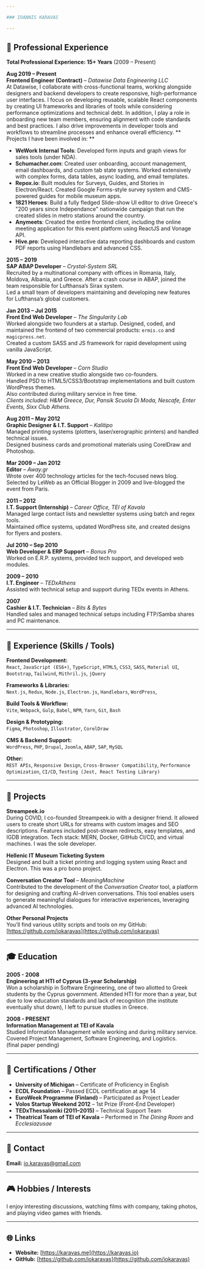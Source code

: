 ```yaml
---

### IOANNIS KARAVAS

---
```


## 💼 Professional Experience

**Total Professional Experience: 15+ Years** (2009 – Present)

**Aug 2019 – Present**  
**Frontend Engineer (Contract)** – *Datawise Data Engineering LLC*  
At Datawise, I collaborate with cross-functional teams, working alongside designers and backend developers to create responsive, high-performance user interfaces. 
I focus on developing reusable, scalable React components by creating UI frameworks and libraries of tools while considering performance optimizations and technical debt. 
In addition, I play a role in onboarding new team members, ensuring alignment with code standards and best practices. I also drive improvements in developer tools and workflows to streamline processes and enhance overall efficiency.
** Projects I have been involved in: **
- **WeWork Internal Tools**: Developed form inputs and graph views for sales tools (under NDA).
- **Schumacher.com**: Created user onboarding, account management, email dashboards, and custom tab state systems. Worked extensively with complex forms, data tables, async loading, and email templates.
- **Repox.io**: Built modules for Surveys, Guides, and Stories in Electron/React. Created Google Forms-style survey system and CMS-powered guides for mobile museum apps.
- **1821 Heroes**: Build a fully fledged Slide-show UI editor to drive Greece's "200 years since Independance" nationwide campaign that run the created slides in metro stations around the country.
- **Anymeets**: Created the entire frontend client, including the online meeting application for this event platform using ReactJS and Vonage API.
- **Hive.pro**: Developed interactive data reporting dashboards and custom PDF reports using Handlebars and advanced CSS.

**2015 – 2019**  
**SAP ABAP Developer** – *Crystal-System SRL*  
Recruited by a multinational company with offices in Romania, Italy, Moldova, Albania, and Greece. After a crash course in ABAP, joined the team responsible for Lufthansa’s Sirax system.  
Led a small team of developers maintaining and developing new features for Lufthansa’s global customers.

**Jan 2013 – Jul 2015**  
**Front End Web Developer** – *The Singularity Lab*  
Worked alongside two founders at a startup. Designed, coded, and maintained the frontend of two commercial products: `ermis.co` and `magicpress.net`.  
Created a custom SASS and JS framework for rapid development using vanilla JavaScript.

**May 2010 – 2013**  
**Front End Web Developer** – *Corn Studio*  
Worked in a new creative studio alongside two co-founders.  
Handled PSD to HTML5/CSS3/Bootstrap implementations and built custom WordPress themes.  
Also contributed during military service in free time.  
*Clients included: H&M Greece, Dur, Pansik Scuola Di Moda, Nescafe, Enter Events, Sixx Club Athens.*

**Aug 2011 – May 2012**  
**Graphic Designer & I.T. Support** – *Kalitipo*  
Managed printing systems (plotters, laser/xerographic printers) and handled technical issues.  
Designed business cards and promotional materials using CorelDraw and Photoshop.

**Mar 2009 – Jan 2012**  
**Editor** – *Away.gr*  
Wrote over 400 technology articles for the tech-focused news blog.  
Selected by LeWeb as an Official Blogger in 2009 and live-blogged the event from Paris.

**2011 – 2012**  
**I.T. Support (Internship)** – *Career Office, TEI of Kavala*  
Managed large contact lists and newsletter systems using batch and regex tools.  
Maintained office systems, updated WordPress site, and created designs for flyers and posters.

**Jul 2010 – Sep 2010**  
**Web Developer & ERP Support** – *Bonus Pro*  
Worked on E.R.P. systems, provided tech support, and developed web modules.

**2009 – 2010**  
**I.T. Engineer** – *TEDxAthens*  
Assisted with technical setup and support during TEDx events in Athens.

**2007**  
**Cashier & I.T. Technician** – *Bits & Bytes*  
Handled sales and managed technical setups including FTP/Samba shares and PC maintenance.

---

## 🧰 Experience (Skills / Tools)

**Frontend Development:**  
`React`, `JavaScript (ES6+)`, `TypeScript`, `HTML5`, `CSS3`, `SASS`, `Material UI`, `Bootstrap`, `Tailwind`, `Mithril.js`, `jQuery`

**Frameworks & Libraries:**  
`Next.js`, `Redux`, `Node.js`, `Electron.js`, `Handlebars`, `WordPress`, 

**Build Tools & Workflow:**  
`Vite`, `Webpack`, `Gulp`, `Babel`, `NPM`, `Yarn`, `Git`, `Bash`

**Design & Prototyping:**  
`Figma`, `Photoshop`, `Illustrator`, `CorelDraw`

**CMS & Backend Support:**  
`WordPress`, `PHP`, `Drupal`, `Joomla`, `ABAP`, `SAP`, `MySQL`

**Other:**  
`REST APIs`, `Responsive Design`, `Cross-Browser Compatibility`, `Performance Optimization`, `CI/CD`, `Testing (Jest, React Testing Library)`

---

## 🧪 Projects

**Streampeek.io**  
During COVID, I co-founded Streampeek.io with a designer friend. It allowed users to create short URLs for streams with custom images and SEO descriptions. Features included post-stream redirects, easy templates, and IGDB integration. Tech stack: MERN, Docker, GitHub CI/CD, and virtual machines. I was the sole developer.

**Hellenic IT Museum Ticketing System**  
Designed and built a ticket printing and logging system using React and Electron. This was a pro bono project.

**Conversation Creator Tool** – *MeaningMachine*  
Contributed to the development of the *Conversation Creator* tool, a platform for designing and crafting AI-driven conversations. This tool enables users to generate meaningful dialogues for interactive experiences, leveraging advanced AI technologies. 

**Other Personal Projects**  
You’ll find various utility scripts and tools on my GitHub: [https://github.com/iokaravas](https://github.com/iokaravas)

---

## 🎓 Education

**2005 - 2008**  
**Engineering at HTI of Cyprus (3-year Scholarship)**  
Won a scholarship in Software Engineering, one of two allotted to Greek students by the Cyprus government. Attended HTI for more than a year, but due to low education standards and lack of recognition (the institute eventually shut down), I left to pursue studies in Greece.

**2008 - PRESENT**  
**Information Management at TEI of Kavala**  
Studied Information Management while working and during military service. Covered Project Management, Software Engineering, and Logistics.  
(final paper pending)

---

## 📜 Certifications / Other

- **University of Michigan** – Certificate of Proficiency in English
- **ECDL Foundation** – Passed ECDL certification at age 14
- **EuroWeek Programme (Finland)** – Participated as Project Leader
- **Volos Startup Weekend 2012** – 1st Prize (Front-End Developer)
- **TEDxThessaloniki (2011–2015)** – Technical Support Team
- **Theatrical Team of TEI of Kavala** – Performed in *The Dining Room* and *Ecclesiazusae*

---

## 📧 Contact

**Email:** [io.karavas@gmail.com](mailto:io.karavas@gmail.com)

---

## 🎮 Hobbies / Interests

I enjoy interesting discussions, watching films with company, taking photos, and playing video games with friends.

---

## 🌐 Links

- **Website:** [https://karavas.me](https://karavas.io)
- **GitHub:** [https://github.com/iokaravas](https://github.com/iokaravas)
